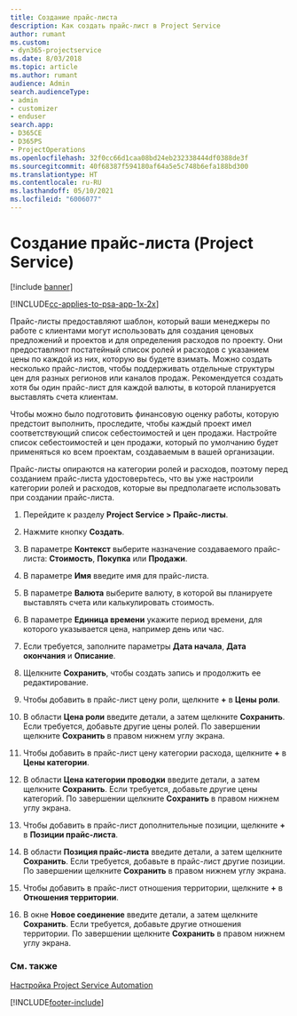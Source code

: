 ```yaml
---
title: Создание прайс-листа
description: Как создать прайс-лист в Project Service
author: rumant
ms.custom:
- dyn365-projectservice
ms.date: 8/03/2018
ms.topic: article
ms.author: rumant
audience: Admin
search.audienceType:
- admin
- customizer
- enduser
search.app:
- D365CE
- D365PS
- ProjectOperations
ms.openlocfilehash: 32f0cc66d1caa08bd24eb232338444df0388de3f
ms.sourcegitcommit: 40f68387f594180af64a5e5c748b6efa188bd300
ms.translationtype: HT
ms.contentlocale: ru-RU
ms.lasthandoff: 05/10/2021
ms.locfileid: "6006077"
---
```

# <a name="create-a-price-list-project-service"></a>Создание прайс-листа (Project Service)

[!include [banner](../includes/psa-now-project-operations.md)]

[!INCLUDE[cc-applies-to-psa-app-1x-2x](../includes/cc-applies-to-psa-app-1x-2x.md)]

Прайс-листы предоставляют шаблон, который ваши менеджеры по работе с клиентами могут использовать для создания ценовых предложений и проектов и для определения расходов по проекту. Они предоставляют постатейный список ролей и расходов с указанием цены по каждой из них, которую вы будете взимать. Можно создать несколько прайс-листов, чтобы поддерживать отдельные структуры цен для разных регионов или каналов продаж. Рекомендуется создать хотя бы один прайс-лист для каждой валюты, в которой планируется выставлять счета клиентам.  
  
Чтобы можно было подготовить финансовую оценку работы, которую предстоит выполнить, проследите, чтобы каждый проект имел соответствующий список себестоимостей и цен продажи. Настройте список себестоимостей и цен продажи, который по умолчанию будет применяться ко всем проектам, создаваемым в вашей организации.  
  
Прайс-листы опираются на категории ролей и расходов, поэтому перед созданием прайс-листа удостоверьтесь, что вы уже настроили категории ролей и расходов, которые вы предполагаете использовать при создании прайс-листа.  
  
1.  Перейдите к разделу **Project Service > Прайс-листы**.  
  
2.  Нажмите кнопку **Создать**.  
  
3.  В параметре **Контекст** выберите назначение создаваемого прайс-листа: **Стоимость**, **Покупка** или **Продажи**.  
  
4.  В параметре **Имя** введите имя для прайс-листа.  
  
5.  В параметре **Валюта** выберите валюту, в которой вы планируете выставлять счета или калькулировать стоимость.  
  
6.  В параметре **Единица времени** укажите период времени, для которого указывается цена, например день или час.  
  
7.  Если требуется, заполните параметры **Дата начала**, **Дата окончания** и **Описание**.  
  
8.  Щелкните **Сохранить**, чтобы создать запись и продолжить ее редактирование.  
  
9. Чтобы добавить в прайс-лист цену роли, щелкните **+** в **Цены роли**.  
  
10. В области **Цена роли** введите детали, а затем щелкните **Сохранить**. Если требуется, добавьте другие цены ролей. По завершении щелкните **Сохранить** в правом нижнем углу экрана.  
  
11. Чтобы добавить в прайс-лист цену категории расхода, щелкните **+** в **Цены категории**.  
  
12. В области **Цена категории проводки** введите детали, а затем щелкните **Сохранить**. Если требуется, добавьте другие цены категорий. По завершении щелкните **Сохранить** в правом нижнем углу экрана.  
  
13. Чтобы добавить в прайс-лист дополнительные позиции, щелкните **+** в **Позиции прайс-листа**.  
  
14. В области **Позиция прайс-листа** введите детали, а затем щелкните **Сохранить**. Если требуется, добавьте в прайс-лист другие позиции. По завершении щелкните **Сохранить** в правом нижнем углу экрана.  
  
15. Чтобы добавить в прайс-лист отношения территории, щелкните **+** в **Отношения территории**.  
  
16. В окне **Новое соединение** введите детали, а затем щелкните **Сохранить**. Если требуется, добавьте другие отношения территории. По завершении щелкните **Сохранить** в правом нижнем углу экрана.  
  
### <a name="see-also"></a>См. также  
 [Настройка Project Service Automation](../psa/configure.md)


[!INCLUDE[footer-include](../includes/footer-banner.md)]